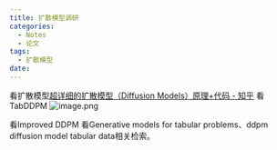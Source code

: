 ```yaml
---
title: 扩散模型调研
categories:
  - Notes
  - 论文
tags:
  - 扩散模型
date:
---
```

看扩散模型[超详细的扩散模型（Diffusion Models）原理+代码 - 知乎](https://zhuanlan.zhihu.com/p/624221952)
看TabDDPM
![image.png](https://cdn.jsdelivr.net/gh/zhengyangWang1/image@main/img/20231104173325.png)

看Improved DDPM
看Generative models for tabular problems、ddpm diffusion model tabular data相关检索。